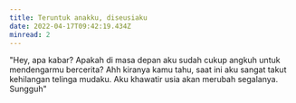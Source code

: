 ```yaml
---
title: Teruntuk anakku, diseusiaku
date: 2022-04-17T09:42:19.434Z
minread: 2
---
```

"Hey, apa kabar? Apakah di masa depan aku sudah cukup angkuh untuk mendengarmu bercerita? Ahh kiranya kamu tahu, saat ini aku sangat takut kehilangan telinga mudaku. Aku khawatir usia akan merubah segalanya. Sungguh"